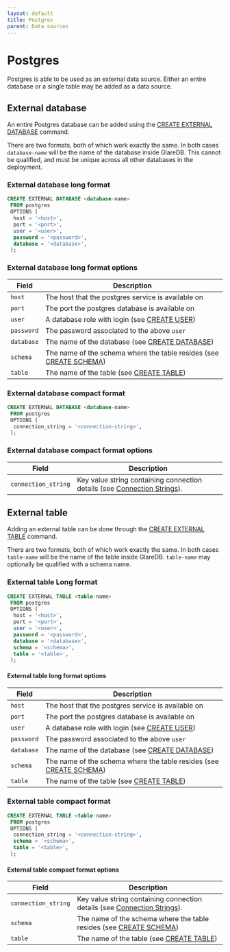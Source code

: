 ```yaml
---
layout: default
title: Postgres
parent: Data sources
---
```


# Postgres

Postgres is able to be used as an external data source. Either an entire
database or a single table may be added as a data source.

## External database

An entire Postgres database can be added using the [CREATE EXTERNAL DATABASE]
command.

There are two formats, both of which work exactly the same. In both cases
`database-name` will be the name of the database inside GlareDB. This cannot be
qualified, and must be unique across all other databases in the deployment.

### External database long format

```sql
CREATE EXTERNAL DATABASE <database-name>
 FROM postgres
 OPTIONS (
  host = '<host>',
  port = '<port>',
  user = '<user>',
  password = '<password>',
  database = '<database>',
 );
```

### External database long format options

| Field      | Description                                                          |
| ---------- | -------------------------------------------------------------------- |
| `host`     | The host that the postgres service is available on                   |
| `port`     | The port the postgres database is available on                       |
| `user`     | A database role with login (see [CREATE USER])                       |
| `password` | The password associated to the above `user`                          |
| `database` | The name of the database (see [CREATE DATABASE])                     |
| `schema`   | The name of the schema where the table resides (see [CREATE SCHEMA]) |
| `table`    | The name of the table (see [CREATE TABLE])                           |

### External database compact format

```sql
CREATE EXTERNAL DATABASE <database-name>
 FROM postgres
 OPTIONS (
  connection_string = '<connection-string>',
 );
```

### External database compact format options

| Field               | Description                                                                |
| ------------------- | -------------------------------------------------------------------------- |
| `connection_string` | Key value string containing connection details (see [Connection Strings]). |

## External table

Adding an external table can be done through the [CREATE EXTERNAL TABLE]
command.

There are two formats, both of which work exactly the same. In both cases
`table-name` will be the name of the table inside GlareDB. `table-name` may
optionally be qualified with a schema name.

### External table Long format

```sql
CREATE EXTERNAL TABLE <table-name>
 FROM postgres
 OPTIONS (
  host = '<host>',
  port = '<port>',
  user = '<user>',
  password = '<password>',
  database = '<database>',
  schema = '<schema>',
  table = '<table>',
 );
```

#### External table long format options

| Field      | Description                                                          |
| ---------- | -------------------------------------------------------------------- |
| `host`     | The host that the postgres service is available on                   |
| `port`     | The port the postgres database is available on                       |
| `user`     | A database role with login (see [CREATE USER])                       |
| `password` | The password associated to the above `user`                          |
| `database` | The name of the database (see [CREATE DATABASE])                     |
| `schema`   | The name of the schema where the table resides (see [CREATE SCHEMA]) |
| `table`    | The name of the table (see [CREATE TABLE])                           |

### External table compact format

```sql
CREATE EXTERNAL TABLE <table-name>
 FROM postgres
 OPTIONS (
  connection_string = '<connection-string>',
  schema = '<schema>',
  table = '<table>',
 );
```

#### External table compact format options

| Field               | Description                                                                |
| ------------------- | -------------------------------------------------------------------------- |
| `connection_string` | Key value string containing connection details (see [Connection Strings]). |
| `schema`            | The name of the schema where the table resides (see [CREATE SCHEMA])       |
| `table`             | The name of the table (see [CREATE TABLE])                                 |

<!-- markdownlint-disable line-length -->

[CREATE EXTERNAL TABLE]: {{site.baseurl}}/docs/sql-commands/create-external-table
[CREATE EXTERNAL DATABASE]: {{site.baseurl}}/docs/sql-commands/create-external-database
[CREATE USER]: https://www.postgresql.org/docs/current/sql-createuser.html
[CREATE DATABASE]: https://www.postgresql.org/docs/current/sql-createdatabase.html
[CREATE SCHEMA]: https://www.postgresql.org/docs/current/sql-createschema.html
[CREATE TABLE]: https://www.postgresql.org/docs/current/sql-createtable.html
[Connection Strings]: https://www.postgresql.org/docs/current/libpq-connect.html#LIBPQ-CONNSTRING

<!-- markdownlint-enable line-length -->
